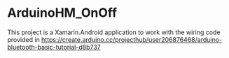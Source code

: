 # ArduinoHM_OnOff

This project is a Xamarin.Android application to work with the wiring code provided in https://create.arduino.cc/projecthub/user206876468/arduino-bluetooth-basic-tutorial-d8b737
